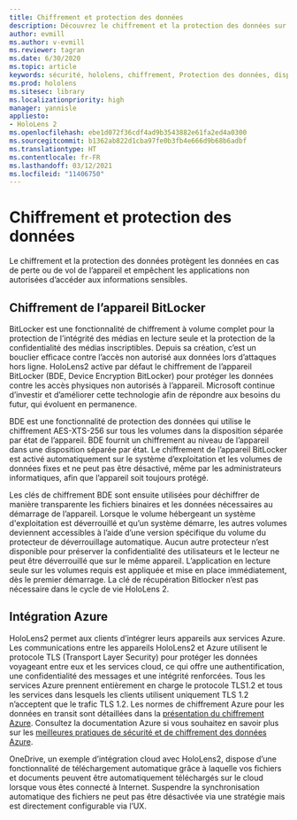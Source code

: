 ```yaml
---
title: Chiffrement et protection des données
description: Découvrez le chiffrement et la protection des données sur les appareils HoloLens 2, y compris l’intégration de BitLocker et Azure.
author: evmill
ms.author: v-evmill
ms.reviewer: tagran
ms.date: 6/30/2020
ms.topic: article
keywords: sécurité, hololens, chiffrement, Protection des données, dispositif BitLocker, BitLocker, bitlocker, chiffrement bitlocker, intégration azur,
ms.prod: hololens
ms.sitesec: library
ms.localizationpriority: high
manager: yannisle
appliesto:
- HoloLens 2
ms.openlocfilehash: ebe1d072f36cdf4ad9b3543882e61fa2ed4a0300
ms.sourcegitcommit: b1362ab822d1cba97fe0b3fb4e666d9b68b6adbf
ms.translationtype: HT
ms.contentlocale: fr-FR
ms.lasthandoff: 03/12/2021
ms.locfileid: "11406750"
---
```

# <a name="encryption-and-data-protection"></a>Chiffrement et protection des données

Le chiffrement et la protection des données protègent les données en cas de perte ou de vol de l’appareil et empêchent les applications non autorisées d’accéder aux informations sensibles.

## <a name="bitlocker-device-encryption"></a>Chiffrement de l’appareil BitLocker

BitLocker est une fonctionnalité de chiffrement à volume complet pour la protection de l’intégrité des médias en lecture seule et la protection de la confidentialité des médias inscriptibles.  Depuis sa création, c’est un bouclier efficace contre l’accès non autorisé aux données lors d’attaques hors ligne. HoloLens2 active par défaut le chiffrement de l’appareil BitLocker (BDE, Device Encryption BitLocker) pour protéger les données contre les accès physiques non autorisés à l’appareil. Microsoft continue d’investir et d’améliorer cette technologie afin de répondre aux besoins du futur, qui évoluent en permanence.

BDE est une fonctionnalité de protection des données qui utilise le chiffrement AES-XTS-256 sur tous les volumes dans la disposition séparée par état de l’appareil. BDE fournit un chiffrement au niveau de l’appareil dans une disposition séparée par état. Le chiffrement de l’appareil BitLocker est activé automatiquement sur le système d’exploitation et les volumes de données fixes et ne peut pas être désactivé, même par les administrateurs informatiques, afin que l’appareil soit toujours protégé.

Les clés de chiffrement BDE sont ensuite utilisées pour déchiffrer de manière transparente les fichiers binaires et les données nécessaires au démarrage de l’appareil. Lorsque le volume hébergeant un système d'exploitation est déverrouillé et qu’un système démarre, les autres volumes deviennent accessibles à l’aide d’une version spécifique du volume du protecteur de déverrouillage automatique. Aucun autre protecteur n’est disponible pour préserver la confidentialité des utilisateurs et le lecteur ne peut être déverrouillé que sur le même appareil. L’application en lecture seule sur les volumes requis est appliquée et mise en place immédiatement, dès le premier démarrage. La clé de récupération Bitlocker n’est pas nécessaire dans le cycle de vie HoloLens 2.

## <a name="azure-integration"></a>Intégration Azure 

HoloLens2 permet aux clients d’intégrer leurs appareils aux services Azure. Les communications entre les appareils HoloLens2 et Azure utilisent le protocole TLS (Transport Layer Security) pour protéger les données voyageant entre eux et les services cloud, ce qui offre une authentification, une confidentialité des messages et une intégrité renforcées. Tous les services Azure prennent entièrement en charge le protocole TLS1.2 et tous les services dans lesquels les clients utilisent uniquement TLS 1.2 n’acceptent que le trafic TLS 1.2. Les normes de chiffrement Azure pour les données en transit sont détaillées dans la [présentation du chiffrement Azure](https://docs.microsoft.com/azure/security/fundamentals/encryption-overview). Consultez la documentation Azure si vous souhaitez en savoir plus sur les [meilleures pratiques de sécurité et de chiffrement des données Azure](https://docs.microsoft.com/azure/security/fundamentals/data-encryption-best-practices). 

OneDrive, un exemple d’intégration cloud avec HoloLens2, dispose d’une fonctionnalité de téléchargement automatique grâce à laquelle vos fichiers et documents peuvent être automatiquement téléchargés sur le cloud lorsque vous êtes connecté à Internet. Suspendre la synchronisation automatique des fichiers ne peut pas être désactivée via une stratégie mais est directement configurable via l’UX. 
